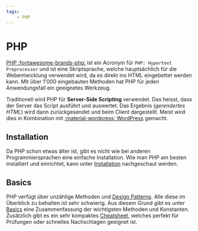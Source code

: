 ```yaml
---
tags:
    - PHP
---
```


# PHP

[PHP :fontawesome-brands-php:](https://www.php.net/manual/en/intro-whatis.php) ist ein Acronym für `PHP: Hypertext Preprocessor` und ist eine Skriptsprache, welche hauptsächlich für die Webentwicklung verwendet wird, da es direkt ins HTML eingebettet werden kann. Mit über 1'000 eingebauten Methoden hat PHP für jeden Anwendungsfall ein geeignetes Werkzeug.

Traditionell wird PHP für **Server-Side Scripting** verwendet. Das heisst, dass der Server das Script ausführt und auswertet. Das Ergebnis (_gerendertes HTML_) wird dann zurückgesendet und beim Client dargestellt. Meist wird dies in Kombination mit [:material-wordpress: WordPress](https://wordpress.com/) gemacht.

## Installation

Da PHP schon etwas älter ist, gibt es nicht wie bei anderen Programmiersprachen eine einfache Installation. Wie man PHP am besten installiert und einrichtet, kann unter [Installation](Installation.md) nachgeschaut werden.

## Basics

PHP verfügt über unzählige Methoden und [Design Patterns](https://medium.com/codex/top-9-design-patterns-every-developer-should-know-about-c76df8d5643f). Alle diese im Überblick zu behalten ist sehr schwierig. Aus diesem Grund gibt es unter [Basics](Basics.md) eine Zusammenfassung der wichtigsten Methoden und Konstanten. Zusätzlich gibt es ein sehr kompaktes [Cheatsheet](Appendix/Cheatsheet.md), welches perfekt für Prüfungen oder schnelles Nachschlagen geeignet ist.
